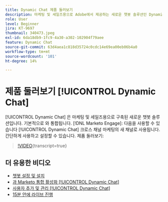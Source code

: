 ```yaml
---
title: Dynamic Chat 제품 둘러보기
description: 마케팅 및 세일즈용으로 Adobe에서 제공하는 새로운 챗봇 솔루션인 Dynamic Chat에 대해 알아봅니다.
role: User
level: Beginner
jira: KT-9697
thumbnail: 340473.jpeg
exl-id: 6da18db9-1fc9-4a30-a302-102904f79aee
feature: Dynamic Chat
source-git-commit: 63d4aea1c818d35724c0cdc14e69ea00eb06b4a0
workflow-type: tm+mt
source-wordcount: '101'
ht-degree: 14%

---
```


# 제품 둘러보기 [!UICONTROL Dynamic Chat]

[!UICONTROL Dynamic Chat]  은 마케팅 및 세일즈용으로 구축된 새로운 챗봇 솔루션입니다. 기본적으로 와 통합됩니다. [!DNL Marketo Engage]: 다음을 사용할 수 있습니다 [!UICONTROL Dynamic Chat]  크로스 채널 마케팅의 새 채널로 사용됩니다. 간단하게 사용하고 설정할 수 있습니다. 제품 둘러보기:

>[!VIDEO](https://video.tv.adobe.com/v/340473/?quality=12&learn=on){transcript=true}

## 더 유용한 비디오

* [챗봇 설정 및 설치](setup.md)
* [과 Marketo 통합 활성화 [!UICONTROL Dynamic Chat]](marketo-integration.md)
* [사용자 추가 및 관리 [!UICONTROL Dynamic Chat]](user-management.md)
* [15분 안에 라이브 진행](go-live-in-15-minutes.md)
